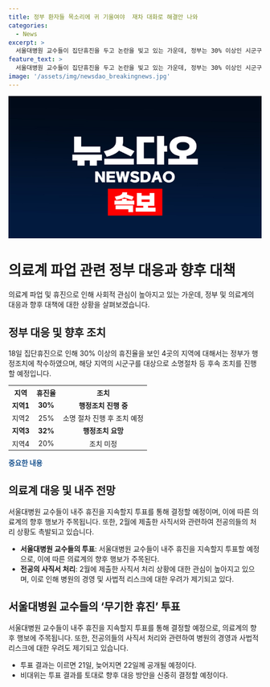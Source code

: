 ```yaml
---
title: 정부 환자들 목소리에 귀 기울여야  재차 대화로 해결안 나와
categories:
  - News
excerpt: >
  서울대병원 교수들이 집단휴진을 두고 논란을 빚고 있는 가운데, 정부는 30% 이상인 시군구에 대한 행정처분 절차를 착수했다. 의료계에 대한 총력적인 지원을 약속하며, 김국일 보건복지부 보건의료정책관은 진정한 대화를 통해 문제를 해결해야 한다고 강조했다. 또한, 서울대병원 교수들은 내주 휴진을 지속할지 투표할 예정이며, 다음 주에 결과가 공개될 예정이다. 지침없는 상황에서의 전공의의 사직서 처리 문제에 대해서도 정부는 논의 중이며, 이에 대한 해결 방안을 모색 중이다.
feature_text: >
  서울대병원 교수들이 집단휴진을 두고 논란을 빚고 있는 가운데, 정부는 30% 이상인 시군구에 대한 행정처분 절차를 착수했다. 의료계에 대한 총력적인 지원을 약속하며, 김국일 보건복지부 보건의료정책관은 진정한 대화를 통해 문제를 해결해야 한다고 강조했다. 또한, 서울대병원 교수들은 내주 휴진을 지속할지 투표할 예정이며, 다음 주에 결과가 공개될 예정이다. 지침없는 상황에서의 전공의의 사직서 처리 문제에 대해서도 정부는 논의 중이며, 이에 대한 해결 방안을 모색 중이다.
image: '/assets/img/newsdao_breakingnews.jpg'
---
```


<p><img src="/assets/img/newsdao_breakingnews.jpg" alt="pcversion 속보" /></p>

<h1>의료계 파업 관련 정부 대응과 향후 대책</h1>

<p data-ke-size="size16">의료계 파업 및 휴진으로 인해 사회적 관심이 높아지고 있는 가운데, 정부 및 의료계의 대응과 향후 대책에 대한 상황을 살펴보겠습니다.</p>

<h2 data-ke-size="size26">정부 대응 및 향후 조치</h2>

<p data-ke-size="size16">18일 집단휴진으로 인해 30% 이상의 휴진율을 보인 4곳의 지역에 대해서는 정부가 행정조치에 착수하였으며, 해당 지역의 시군구를 대상으로 소명절차 등 후속 조치를 진행할 예정입니다.</p>

<table>
  <tr>
    <th>지역</th>
    <th>휴진율</th>
    <th>조치</th>
  </tr>
  <tr>
    <td style="text-align: center; height: 17px;"><b>지역1</b></td>
    <td style="text-align: center; height: 17px;"><b>30%</b></td>
    <td style="text-align: center; height: 17px;"><b>행정조치 진행 중</b></td>
  </tr>
  <tr>
    <td style="text-align: center; height: 17px;">지역2</td>
    <td style="text-align: center; height: 17px;">25%</td>
    <td style="text-align: center; height: 17px;">소명 절차 진행 후 조치 예정</td>
  </tr>
  <tr>
    <td style="text-align: center; height: 17px;"><b>지역3</b></td>
    <td style="text-align: center; height: 17px;"><b>32%</b></td>
    <td style="text-align: center; height: 17px;"><b>행정조치 요망</b></td>
  </tr>
  <tr>
    <td style="text-align: center; height: 17px;">지역4</td>
    <td style="text-align: center; height: 17px;">20%</td>
    <td style="text-align: center; height: 17px;">조치 미정</td>
  </tr>
</table>

<p><b><span style="color: #1a5490;">중요한 내용</span></b></p>

<h2 data-ke-size="size26">의료계 대응 및 내주 전망</h2>

<p data-ke-size="size16">서울대병원 교수들이 내주 휴진을 지속할지 투표를 통해 결정할 예정이며, 이에 따른 의료계의 향후 행보가 주목됩니다. 또한, 2월에 제출한 사직서와 관련하여 전공의들의 처리 상황도 촉발되고 있습니다.</p>

<ul>
  <li><b>서울대병원 교수들의 투표</b>: 서울대병원 교수들이 내주 휴진을 지속할지 투표할 예정으로, 이에 따른 의료계의 향후 행보가 주목된다.</li>
  <li><b>전공의 사직서 처리</b>: 2월에 제출한 사직서 처리 상황에 대한 관심이 높아지고 있으며, 이로 인해 병원의 경영 및 사법적 리스크에 대한 우려가 제기되고 있다.</li>
</ul>

<h2 data-ke-size="size26">서울대병원 교수들의 ‘무기한 휴진’ 투표</h2>

<p data-ke-size="size16">서울대병원 교수들이 내주 휴진을 지속할지 투표를 통해 결정할 예정으로, 의료계의 향후 행보에 주목됩니다. 또한, 전공의들의 사직서 처리와 관련하여 병원의 경영과 사법적 리스크에 대한 우려도 제기되고 있습니다.</p>

<ul>
  <li>투표 결과는 이르면 21일, 늦어지면 22일께 공개될 예정이다.</li>
  <li>비대위는 투표 결과를 토대로 향후 대응 방안을 신중히 결정할 예정이다.</li>
</ul>

<p data-ke-size="size16">&nbsp;</p>

